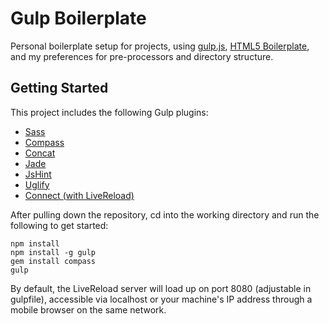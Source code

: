 # Gulp Boilerplate

Personal boilerplate setup for projects, using [gulp.js](http://gulpjs.com/), [HTML5 Boilerplate](http://html5boilerplate.com/), and my preferences for pre-processors and directory structure.

## Getting Started

This project includes the following Gulp plugins:

- [Sass](https://www.npmjs.org/package/gulp-sass)
- [Compass](https://www.npmjs.org/package/gulp-compass)
- [Concat](https://www.npmjs.org/package/gulp-concat)
- [Jade](https://www.npmjs.org/package/gulp-jade)
- [JsHint](https://www.npmjs.org/package/gulp-jshint)
- [Uglify](https://www.npmjs.org/package/gulp-uglify)
- [Connect (with LiveReload)](https://www.npmjs.org/package/gulp-connect)

After pulling down the repository, cd into the working directory and run the following to get started:

    npm install
    npm install -g gulp
    gem install compass
    gulp

By default, the LiveReload server will load up on port 8080 (adjustable in gulpfile), accessible via localhost or your machine's IP address through a mobile browser on the same network.

